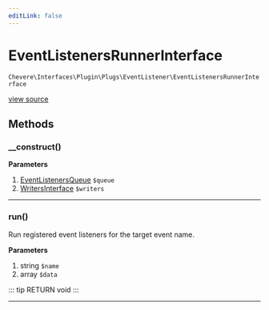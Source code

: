 ```yaml
---
editLink: false
---
```


# EventListenersRunnerInterface

`Chevere\Interfaces\Plugin\Plugs\EventListener\EventListenersRunnerInterface`

[view source](https://github.com/chevere/chevere/blob/master/interfaces/Plugin/Plugs/EventListener/EventListenersRunnerInterface.php)

## Methods

### __construct()

**Parameters**

1. [EventListenersQueue](../../../../Components/Plugin/Plugs/EventListeners/EventListenersQueue.md) `$queue`
2. [WritersInterface](../../../Writer/WritersInterface.md) `$writers`

---

### run()

Run registered event listeners for the target event name.

**Parameters**

1. string `$name`
2. array `$data`

::: tip RETURN
void
:::

---

